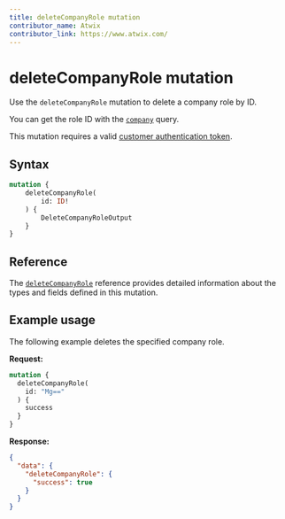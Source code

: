 ```yaml
---
title: deleteCompanyRole mutation
contributor_name: Atwix
contributor_link: https://www.atwix.com/
---
```


# deleteCompanyRole mutation

Use the `deleteCompanyRole` mutation to delete a company role by ID.

You can get the role ID with the [`company`](../queries/company.md) query.

This mutation requires a valid [customer authentication token](../../../customer/mutations/generate-token.md).

## Syntax

```graphql
mutation {
    deleteCompanyRole(
        id: ID!
    ) {
        DeleteCompanyRoleOutput
    }
}
```

## Reference

The [`deleteCompanyRole`](https://developer.adobe.com/commerce/webapi/graphql-api/index.html#mutation-deleteCompanyRole) reference provides detailed information about the types and fields defined in this mutation.

## Example usage

The following example deletes the specified company role.

**Request:**

```graphql
mutation {
  deleteCompanyRole(
    id: "Mg=="
  ) {
    success
  }
}
```

**Response:**

```json
{
  "data": {
    "deleteCompanyRole": {
      "success": true
    }
  }
}
```
